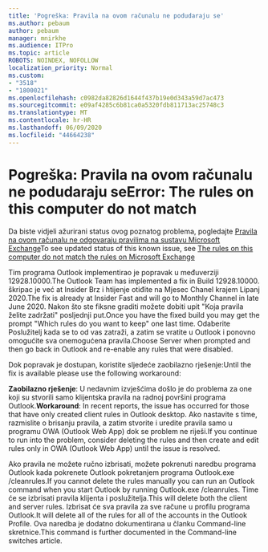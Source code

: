 ```yaml
---
title: 'Pogreška: Pravila na ovom računalu ne podudaraju se'
ms.author: pebaum
author: pebaum
manager: mnirkhe
ms.audience: ITPro
ms.topic: article
ROBOTS: NOINDEX, NOFOLLOW
localization_priority: Normal
ms.custom:
- "3518"
- "1800021"
ms.openlocfilehash: c0982da82826d1644f437b19e0d343a59d7ac473
ms.sourcegitcommit: e09af4285c6b81ca0a5320fdb811713ac25748c3
ms.translationtype: MT
ms.contentlocale: hr-HR
ms.lasthandoff: 06/09/2020
ms.locfileid: "44664238"
---
```

# <a name="error-the-rules-on-this-computer-do-not-match"></a><span data-ttu-id="b4489-102">Pogreška: Pravila na ovom računalu ne podudaraju se</span><span class="sxs-lookup"><span data-stu-id="b4489-102">Error: The rules on this computer do not match</span></span>

<span data-ttu-id="b4489-103">Da biste vidjeli ažurirani status ovog poznatog problema, pogledajte [Pravila na ovom računalu ne odgovaraju pravilima na sustavu Microsoft Exchange](https://support.office.com/article/d032e037-b224-429e-b325-633afde9b5f0)</span><span class="sxs-lookup"><span data-stu-id="b4489-103">To see updated status of this known issue, see [The rules on this computer do not match the rules on Microsoft Exchange](https://support.office.com/article/d032e037-b224-429e-b325-633afde9b5f0)</span></span>

<span data-ttu-id="b4489-104">Tim programa Outlook implementirao je popravak u međuverziji 12928.10000.</span><span class="sxs-lookup"><span data-stu-id="b4489-104">The Outlook Team has implemented a fix in Build 12928.10000.</span></span> <span data-ttu-id="b4489-105">škripac je već at Insider Brz i htijenje otiđite na Mjesec Chanel krajem Lipanj 2020.</span><span class="sxs-lookup"><span data-stu-id="b4489-105">The fix is already at Insider Fast and will go to Monthly Channel in late June 2020.</span></span> <span data-ttu-id="b4489-106">Nakon što ste fiksne graditi možete dobiti upit "Koja pravila želite zadržati" posljednji put.</span><span class="sxs-lookup"><span data-stu-id="b4489-106">Once you have the fixed build you may get the prompt "Which rules do you want to keep" one last time.</span></span> <span data-ttu-id="b4489-107">Odaberite Poslužitelj kada se to od vas zatraži, a zatim se vratite u Outlook i ponovno omogućite sva onemogućena pravila.</span><span class="sxs-lookup"><span data-stu-id="b4489-107">Choose Server when prompted and then go back in Outlook and re-enable any rules that were disabled.</span></span>

<span data-ttu-id="b4489-108">Dok popravak je dostupan, koristite sljedeće zaobilazno rješenje:</span><span class="sxs-lookup"><span data-stu-id="b4489-108">Until the fix is available please use the following workaround:</span></span>

<span data-ttu-id="b4489-109">**Zaobilazno rješenje**: U nedavnim izvješćima došlo je do problema za one koji su stvorili samo klijentska pravila na radnoj površini programa Outlook.</span><span class="sxs-lookup"><span data-stu-id="b4489-109">**Workaround**: In recent reports, the issue has occurred for those that have only created client rules in Outlook desktop.</span></span> <span data-ttu-id="b4489-110">Ako nastavite s time, razmislite o brisanju pravila, a zatim stvorite i uredite pravila samo u programu OWA (Outlook Web App) dok se problem ne riješi.</span><span class="sxs-lookup"><span data-stu-id="b4489-110">If you continue to run into the problem, consider deleting the rules and then create and edit rules only in OWA (Outlook Web App) until the issue is resolved.</span></span>

<span data-ttu-id="b4489-111">Ako pravila ne možete ručno izbrisati, možete pokrenuti naredbu programa Outlook kada pokrenete Outlook pokretanjem programa Outlook.exe /cleanrules.</span><span class="sxs-lookup"><span data-stu-id="b4489-111">If you cannot delete the rules manually you can run an Outlook command when you start Outlook by running Outlook.exe /cleanrules.</span></span> <span data-ttu-id="b4489-112">Time će se izbrisati pravila klijenta i poslužitelja.</span><span class="sxs-lookup"><span data-stu-id="b4489-112">This will delete both the client and server rules.</span></span> <span data-ttu-id="b4489-113">Izbrisat će sva pravila za sve račune u profilu programa Outlook.</span><span class="sxs-lookup"><span data-stu-id="b4489-113">It will delete all of the rules for all of the accounts in the Outlook Profile.</span></span> <span data-ttu-id="b4489-114">Ova naredba je dodatno dokumentirana u članku Command-line skretnice.</span><span class="sxs-lookup"><span data-stu-id="b4489-114">This command is further documented in the Command-line switches article.</span></span>

